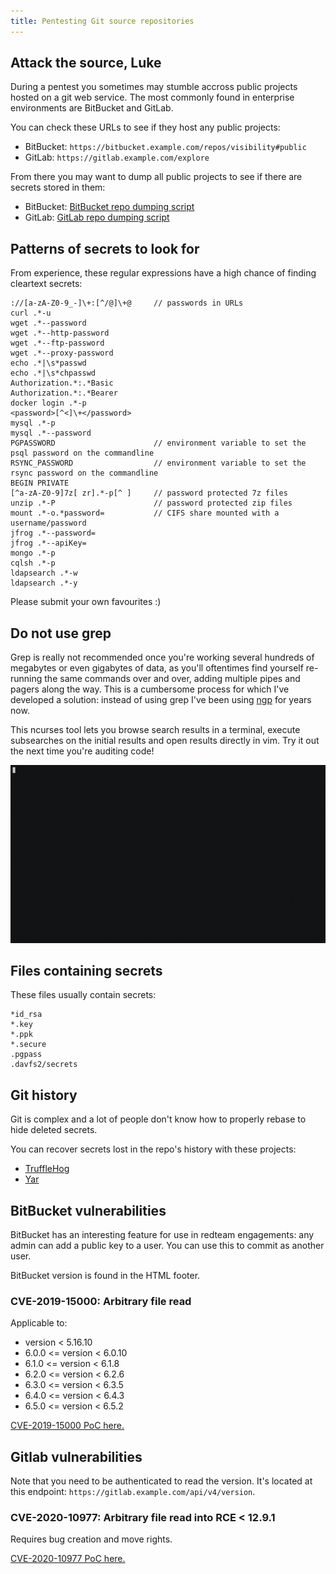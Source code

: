 ```yaml
---
title: Pentesting Git source repositories
---
```


Attack the source, Luke
-----------------------

During a pentest you sometimes may stumble accross public projects hosted on a git web service. The most commonly found in enterprise environments are BitBucket and GitLab.

You can check these URLs to see if they host any public projects:

* BitBucket: ```https://bitbucket.example.com/repos/visibility#public```
* GitLab: ```https://gitlab.example.com/explore```

From there you may want to dump all public projects to see if there are secrets stored in them:

* BitBucket: [BitBucket repo dumping script](https://gist.github.com/gquere/fbf6fffd36565f15f98923ab6174a9c2)
* GitLab: [GitLab repo dumping script](https://gist.github.com/gquere/ec75dfeefe725a87aada0a09d30962b6)


Patterns of secrets to look for
-------------------------------

From experience, these regular expressions have a high chance of finding cleartext secrets:
```
://[a-zA-Z0-9_-]\+:[^/@]\+@     // passwords in URLs
curl .*-u 
wget .*--password
wget .*--http-password
wget .*--ftp-password
wget .*--proxy-password
echo .*|\s*passwd
echo .*|\s*chpasswd
Authorization.*:.*Basic
Authorization.*:.*Bearer
docker login .*-p 
<password>[^<]\+</password>
mysql .*-p
mysql .*--password
PGPASSWORD                      // environment variable to set the psql password on the commandline
RSYNC_PASSWORD                  // environment variable to set the rsync password on the commandline
BEGIN PRIVATE
[^a-zA-Z0-9]7z[ zr].*-p[^ ]     // password protected 7z files
unzip .*-P                      // password protected zip files
mount .*-o.*password=           // CIFS share mounted with a username/password
jfrog .*--password=
jfrog .*--apiKey=
mongo .*-p 
cqlsh .*-p 
ldapsearch .*-w 
ldapsearch .*-y 
```

Please submit your own favourites :)

Do not use grep
---------------

Grep is really not recommended once you're working several hundreds of megabytes or even gigabytes of data, as you'll oftentimes find yourself re-running the same commands over and over, adding multiple pipes and pagers along the way. This is a cumbersome process for which I've developed a solution: instead of using grep I've been using [ngp](https://github.com/gquere/ngp2) for years now.

This ncurses tool lets you browse search results in a terminal, execute subsearches on the initial results and open results directly in vim. Try it out the next time you're auditing code!

![](./demo.gif)


Files containing secrets
------------------------

These files usually contain secrets:
```
*id_rsa
*.key
*.ppk
*.secure
.pgpass
.davfs2/secrets
```


Git history
-----------

Git is complex and a lot of people don't know how to properly rebase to hide deleted secrets.

You can recover secrets lost in the repo's history with these projects:

* [TruffleHog](https://github.com/dxa4481/truffleHog)
* [Yar](https://github.com/nielsing/yar)


BitBucket vulnerabilities
-------------------------

BitBucket has an interesting feature for use in redteam engagements: any admin can add a public key to a user. You can use this to commit as another user.

BitBucket version is found in the HTML footer.

### CVE-2019-15000: Arbitrary file read

Applicable to:

* version < 5.16.10
* 6.0.0 <= version < 6.0.10
* 6.1.0 <= version < 6.1.8
* 6.2.0 <= version < 6.2.6
* 6.3.0 <= version < 6.3.5
* 6.4.0 <= version < 6.4.3
* 6.5.0 <= version < 6.5.2

[CVE-2019-15000 PoC here.](https://github.com/86zhou/Poc/blob/master/Bitbucket/CVE-2019-15000.py)


Gitlab vulnerabilities
----------------------

Note that you need to be authenticated to read the version. It's located at this endpoint: ```https://gitlab.example.com/api/v4/version```.

### CVE-2020-10977: Arbitrary file read into RCE < 12.9.1

Requires bug creation and move rights.

[CVE-2020-10977 PoC here.](https://hackerone.com/reports/827052)

